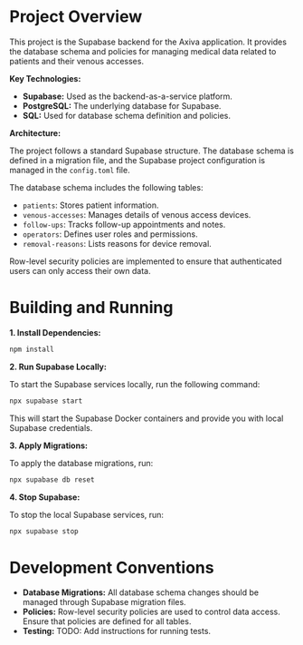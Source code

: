 # Project Overview

This project is the Supabase backend for the Axiva application. It provides the database schema and policies for managing medical data related to patients and their venous accesses.

**Key Technologies:**

*   **Supabase:** Used as the backend-as-a-service platform.
*   **PostgreSQL:** The underlying database for Supabase.
*   **SQL:** Used for database schema definition and policies.

**Architecture:**

The project follows a standard Supabase structure. The database schema is defined in a migration file, and the Supabase project configuration is managed in the `config.toml` file.

The database schema includes the following tables:

*   `patients`: Stores patient information.
*   `venous-accesses`: Manages details of venous access devices.
*   `follow-ups`: Tracks follow-up appointments and notes.
*   `operators`: Defines user roles and permissions.
*   `removal-reasons`: Lists reasons for device removal.

Row-level security policies are implemented to ensure that authenticated users can only access their own data.

# Building and Running

**1. Install Dependencies:**

```bash
npm install
```

**2. Run Supabase Locally:**

To start the Supabase services locally, run the following command:

```bash
npx supabase start
```

This will start the Supabase Docker containers and provide you with local Supabase credentials.

**3. Apply Migrations:**

To apply the database migrations, run:

```bash
npx supabase db reset
```

**4. Stop Supabase:**

To stop the local Supabase services, run:

```bash
npx supabase stop
```

# Development Conventions

*   **Database Migrations:** All database schema changes should be managed through Supabase migration files.
*   **Policies:** Row-level security policies are used to control data access. Ensure that policies are defined for all tables.
*   **Testing:** TODO: Add instructions for running tests.
